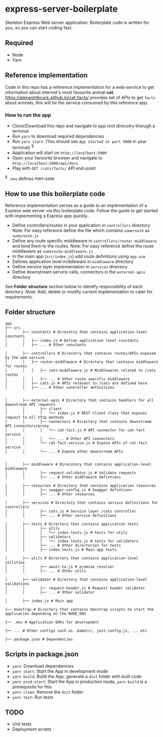 # express-server-boilerplate
Skeleton Express Web server application. Boilerplate code is written for you, so you can start coding fast.

## Required
- Node
- Yarn

## Reference implementation

Code in this repo has a reference implementation for a web-service to get information about internet's most favourite animal **cat**.
https://alexwohlbruck.github.io/cat-facts/ provides set of APIs to get `facts` about animals, this will be the service consumed by this reference app.

### How to run the app

- Clone/Download this repo and navigate to app root direcotry thorugh a terminal
- Run `yarn` to download required dependencies
- Run `yarn start`. (You should see `App started at port 5000` in your terminal) <sup>$</sup>
- Application will start on `http://localhost:5000`
- Open your favourite browser and navigate to `http://localhost:5000/api/docs`
- Play with `GET /cats/facts/` API end-point


 <sup>$</sup> `.env` defines `PORT=5000`
 
 ## How to use this boilerplate code
 
 Reference implementation serves as a guide to an implementation of a Express web server via this boilerplate code.
 Follow the guide to get started with implementing a Express app quickly.
 
 - Define controllers/routes in your application in `controllers` directory. Note: For easy reference define the file which contains  `someroute` as `someroute.js`
 - Define any route specific middleware in `controllers/router-middleware` and bind them to the routes. Note: For easy reference define the route middleware as `someroute-middleware.js` 
 - In the main app (`src/index.js`) add route definitions using `app.use`
 - Defines application level middleware in `middleware` directory
 - Define service layer implementation in `services` directory
 - Define downstream service calls, connectors in the `external-apis` directory
 
See **Folder structure** section below to identify responsibility of each directory.
Note: Add, delete or modify current implementation to cater for requirements.

## Folder structure

```
app
├── src
│       ├── constants # Direcotry that contains application-level constants
│       │   ├── index.js # Define application level constants 
│       │   ├── ... # Other constants 

│       ├── controllers # Direcotry that contains routes/APIs exposed by the web-service
│       │   ├── router-middleware # Directory that contains middleware for routes 
│       │   │   ├── cats-middleware.js # Middlewares related to /cats routes
│       │   │   ├── ... # Other route specific middleware
│       │   ├── cats.js # APIs relevant to /cats are defined here
│       │   ├── ... # Other controller definitions


│       ├── external-apis # Directory that contains handlers for all downstream API requests
│       │       ├── client
│       │       │   └── index.js # REST Client class that exposes request to all http methods
│       │       ├── connectors # Directory that contains downstream API connectors/proxy
│       │       │   └── cat-fact.js # API connector for cat-fact service
│       │       │   └── ... # Other API connectors
│       │       └── cat-fact-service.js # Expose APIs of cat-fact service
│       │       └── ... # Expose other downstream APIs


│       ├── middleware # Direcotory that contains application-level middleware 
│       │       ├── request-validator.js # Validate requests 
│       │       ├── ... # Other middleware defintions

│       ├── resources # Directory that contains application resources
│       │       ├── swagger-config.js # Swagger defintions
│       │       ├── ... # Other resources

│       ├── services # Directory that contains service definitions for controllers
│       │       ├── cats.js # Service layer /cats controller
│       │       ├── ... # Other service definitions

│       ├── tests # Directory that contains application tests
│       │       ├── utils 
│       │       │   └── index.tests.js # tests for utils
│       │       ├── validators 
│       │       │   └── index.tests.js # tests for validators
│       │       ├── ... # Other directories for tests
│       │       ├── index.tests.js # Main app tests

│       ├── utils # Directory that contains application-level utilities 
│       │       ├── await-to.js # promise resolver
│       │       ├── ... # Other utils

│       ├── validator # Directory that contains application-level validations
│       │       ├── request-header.js # Request header validator 
│       │       ├── ... # Other validator 

│       ├── index.js # Main app

├── boostrap # Directory that contains boostrap scripts to start the application depending on the NODE_ENV

├── .env # Application ENVs for development

├── ... # Other configs such as .babelrc, jest.config.js, ... etc

├── package.json # Dependencies 

```

## Scripts in package.json
- `yarn`: Download dependencies
- `yarn start`: Start the App in development mode
- `yarn build`: Build the App; generate a `dist` folder with built code
- `yarn prod:start`: Start the App in production moda, `yarn build` is a prerequisite for this
- `yarn clean`: Remove the `dist` folder
- `yarn test`: Run tests


## TODO

- Unit tests
- Deployment scripts
